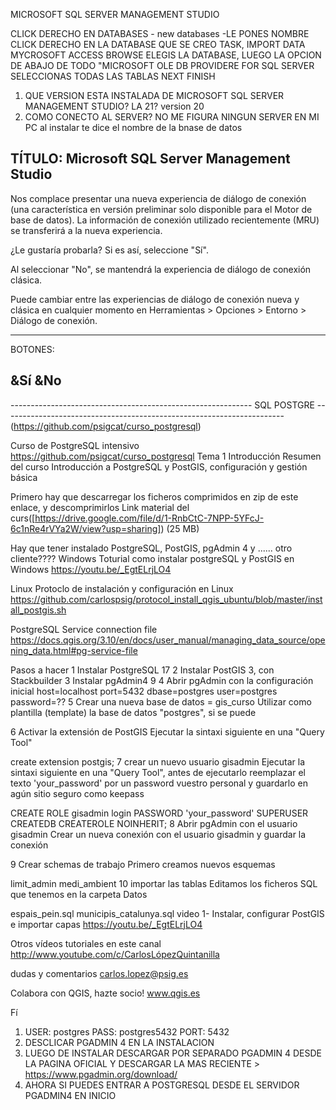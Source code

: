 MICROSOFT SQL SERVER MANAGEMENT STUDIO

CLICK DERECHO EN DATABASES - new databases -LE PONES NOMBRE
CLICK DERECHO EN LA DATABASE QUE SE CREO TASK, IMPORT DATA
MYCROSOFT ACCESS BROWSE ELEGIS LA DATABASE,
LUEGO LA OPCION DE ABAJO DE TODO "MICROSOFT OLE DB PROVIDERE FOR SQL SERVER
SELECCIONAS TODAS LAS TABLAS  NEXT FINISH

1)  QUE VERSION ESTA INSTALADA DE MICROSOFT SQL SERVER MANAGEMENT STUDIO? LA 21? version 20
2)  COMO CONECTO AL SERVER? NO ME FIGURA NINGUN SERVER EN MI PC al instalar te  dice el nombre de la bnase de datos

TÍTULO: Microsoft SQL Server Management Studio
------------------------------

Nos complace presentar una nueva experiencia de diálogo de conexión (una característica en versión preliminar solo disponible para el Motor de base de datos). La información de conexión utilizado recientemente (MRU) se transferirá a la nueva experiencia.
 
¿Le gustaría probarla? Si es así, seleccione "Sí".
 
Al seleccionar "No", se mantendrá la experiencia de diálogo de conexión clásica.
 
Puede cambiar entre las experiencias de diálogo de conexión nueva y clásica en cualquier momento en Herramientas > Opciones > Entorno > Diálogo de conexión.

------------------------------
BOTONES:

&Sí
&No
------------------------------

------------------------------------------------------------   SQL POSTGRE    ---------------------------------------------------------------------- (https://github.com/psigcat/curso_postgresql)

Curso de PostgreSQL intensivo
https://github.com/psigcat/curso_postgresql
Tema 1 Introducción
Resumen del curso
Introducción a PostgreSQL y PostGIS, configuración y gestión básica

Primero hay que descarregar los ficheros comprimidos en zip de este enlace, y descomprimirlos
Link material del curs([https://drive.google.com/file/d/1-RnbCtC-7NPP-5YFcJ-6c1nRe4rVYa2W/view?usp=sharing]) (25 MB)

Hay que tener instalado PostgreSQL, PostGIS, pgAdmin 4 y ...... otro cliente????
Windows
Toturial como instalar postgreSQL y PostGIS en Windows https://youtu.be/_EgtELrjLO4

Linux
Protoclo de instalación y configuración en Linux https://github.com/carlospsig/protocol_install_qgis_ubuntu/blob/master/install_postgis.sh

PostgreSQL Service connection file
https://docs.qgis.org/3.10/en/docs/user_manual/managing_data_source/opening_data.html#pg-service-file

Pasos a hacer
1 Instalar PostgreSQL 17
2 Instalar PostGIS 3, con Stackbuilder
3 Instalar pgAdmin4 9
4 Abrir pgAdmin con la configuración inicial
host=localhost
port=5432
dbase=postgres
user=postgres
password=??
5 Crear una nueva base de datos = gis_curso
Utilizar como plantilla (template) la base de datos "postgres", si se puede

6 Activar la extensión de PostGIS
Ejecutar la sintaxi siguiente en una "Query Tool"

create extension postgis;
7 crear un nuevo usuario gisadmin
Ejecutar la sintaxi siguiente en una "Query Tool", antes de ejecutarlo reemplazar el texto 'your_password' por un password vuestro personal y guardarlo en agún sitio seguro como keepass

CREATE ROLE gisadmin login PASSWORD 'your_password' SUPERUSER CREATEDB CREATEROLE NOINHERIT;
8 Abrir pgAdmin con el usuario gisadmin
Crear un nueva conexión con el usuario gisadmin y guardar la conexión

9 Crear schemas de trabajo
Primero creamos nuevos esquemas

limit_admin
medi_ambient
10 importar las tablas
Editamos los ficheros SQL que tenemos en la carpeta Datos

espais_pein.sql
municipis_catalunya.sql
video 1- Instalar, configurar PostGIS e importar capas
https://youtu.be/_EgtELrjLO4

Otros vídeos tutoriales en este canal
http://www.youtube.com/c/CarlosLópezQuintanilla

dudas y comentarios
carlos.lopez@psig.es

Colabora con QGIS, hazte socio! www.qgis.es

Fí

1) USER: postgres PASS: postgres5432 PORT: 5432
2) DESCLICAR PGADMIN 4 EN LA INSTALACION
3) LUEGO DE INSTALAR DESCARGAR POR SEPARADO PGADMIN 4 DESDE LA PAGINA OFICIAL Y DESCARGAR LA MAS RECIENTE > https://www.pgadmin.org/download/
4) AHORA SI PUEDES ENTRAR A POSTGRESQL DESDE EL SERVIDOR PGADMIN4 EN INICIO



